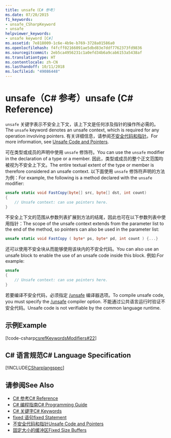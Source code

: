 ```yaml
---
title: unsafe（C# 参考）
ms.date: 07/20/2015
f1_keywords:
- unsafe_CSharpKeyword
- unsafe
helpviewer_keywords:
- unsafe keyword [C#]
ms.assetid: 7e818009-1c6e-4b9e-b769-3728a01586a0
ms.openlocfilehash: f4fcff02166091ae5dbd83e7ddf7762373fd9836
ms.sourcegitcommit: 2eb5ca4956231c1a0efd34b6a9cab6153a5438af
ms.translationtype: HT
ms.contentlocale: zh-CN
ms.lasthandoff: 10/11/2018
ms.locfileid: "49086448"
---
```

# <a name="unsafe-c-reference"></a><span data-ttu-id="f82f0-102">unsafe（C# 参考）</span><span class="sxs-lookup"><span data-stu-id="f82f0-102">unsafe (C# Reference)</span></span>
<span data-ttu-id="f82f0-103">`unsafe` 关键字表示不安全上下文，该上下文是任何涉及指针的操作所必需的。</span><span class="sxs-lookup"><span data-stu-id="f82f0-103">The `unsafe` keyword denotes an unsafe context, which is required for any operation involving pointers.</span></span> <span data-ttu-id="f82f0-104">有关详细信息，请参阅[不安全代码和指针](../../../csharp/programming-guide/unsafe-code-pointers/index.md)。</span><span class="sxs-lookup"><span data-stu-id="f82f0-104">For more information, see [Unsafe Code and Pointers](../../../csharp/programming-guide/unsafe-code-pointers/index.md).</span></span>  
  
 <span data-ttu-id="f82f0-105">可在类型或成员的声明中使用 `unsafe` 修饰符。</span><span class="sxs-lookup"><span data-stu-id="f82f0-105">You can use the `unsafe` modifier in the declaration of a type or a member.</span></span> <span data-ttu-id="f82f0-106">因此，类型或成员的整个正文范围均被视为不安全上下文。</span><span class="sxs-lookup"><span data-stu-id="f82f0-106">The entire textual extent of the type or member is therefore considered an unsafe context.</span></span> <span data-ttu-id="f82f0-107">以下面使用 `unsafe` 修饰符声明的方法为例：</span><span class="sxs-lookup"><span data-stu-id="f82f0-107">For example, the following is a method declared with the `unsafe` modifier:</span></span>  
  
```csharp  
unsafe static void FastCopy(byte[] src, byte[] dst, int count)  
{  
    // Unsafe context: can use pointers here.  
}  
```  
  
 <span data-ttu-id="f82f0-108">不安全上下文的范围从参数列表扩展到方法的结尾，因此也可在以下参数列表中使用指针：</span><span class="sxs-lookup"><span data-stu-id="f82f0-108">The scope of the unsafe context extends from the parameter list to the end of the method, so pointers can also be used in the parameter list:</span></span>  
  
```csharp  
unsafe static void FastCopy ( byte* ps, byte* pd, int count ) {...}  
```  
  
 <span data-ttu-id="f82f0-109">还可以使用不安全块从而能够使用该块内的不安全代码。</span><span class="sxs-lookup"><span data-stu-id="f82f0-109">You can also use an unsafe block to enable the use of an unsafe code inside this block.</span></span> <span data-ttu-id="f82f0-110">例如:</span><span class="sxs-lookup"><span data-stu-id="f82f0-110">For example:</span></span>  
  
```csharp  
unsafe  
{  
    // Unsafe context: can use pointers here.  
}  
```  
  
 <span data-ttu-id="f82f0-111">若要编译不安全代码，必须指定 [/unsafe](../../../csharp/language-reference/compiler-options/unsafe-compiler-option.md) 编译器选项。</span><span class="sxs-lookup"><span data-stu-id="f82f0-111">To compile unsafe code, you must specify the [/unsafe](../../../csharp/language-reference/compiler-options/unsafe-compiler-option.md) compiler option.</span></span> <span data-ttu-id="f82f0-112">不能通过公共语言运行时验证不安全代码。</span><span class="sxs-lookup"><span data-stu-id="f82f0-112">Unsafe code is not verifiable by the common language runtime.</span></span>  
  
## <a name="example"></a><span data-ttu-id="f82f0-113">示例</span><span class="sxs-lookup"><span data-stu-id="f82f0-113">Example</span></span>  
 [!code-csharp[csrefKeywordsModifiers#22](../../../csharp/language-reference/keywords/codesnippet/CSharp/unsafe_1.cs)]  
  
## <a name="c-language-specification"></a><span data-ttu-id="f82f0-114">C# 语言规范</span><span class="sxs-lookup"><span data-stu-id="f82f0-114">C# Language Specification</span></span>  
 [!INCLUDE[CSharplangspec](~/includes/csharplangspec-md.md)]  
  
## <a name="see-also"></a><span data-ttu-id="f82f0-115">请参阅</span><span class="sxs-lookup"><span data-stu-id="f82f0-115">See Also</span></span>

- [<span data-ttu-id="f82f0-116">C# 参考</span><span class="sxs-lookup"><span data-stu-id="f82f0-116">C# Reference</span></span>](../../../csharp/language-reference/index.md)  
- [<span data-ttu-id="f82f0-117">C# 编程指南</span><span class="sxs-lookup"><span data-stu-id="f82f0-117">C# Programming Guide</span></span>](../../../csharp/programming-guide/index.md)  
- [<span data-ttu-id="f82f0-118">C# 关键字</span><span class="sxs-lookup"><span data-stu-id="f82f0-118">C# Keywords</span></span>](../../../csharp/language-reference/keywords/index.md)  
- [<span data-ttu-id="f82f0-119">fixed 语句</span><span class="sxs-lookup"><span data-stu-id="f82f0-119">fixed Statement</span></span>](../../../csharp/language-reference/keywords/fixed-statement.md)  
- [<span data-ttu-id="f82f0-120">不安全代码和指针</span><span class="sxs-lookup"><span data-stu-id="f82f0-120">Unsafe Code and Pointers</span></span>](../../../csharp/programming-guide/unsafe-code-pointers/index.md)  
- [<span data-ttu-id="f82f0-121">固定大小的缓冲区</span><span class="sxs-lookup"><span data-stu-id="f82f0-121">Fixed Size Buffers</span></span>](../../../csharp/programming-guide/unsafe-code-pointers/fixed-size-buffers.md)
